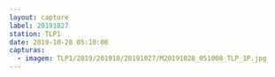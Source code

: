 ```yaml
---
layout: capture
label: 20191027
station: TLP1
date: 2019-10-28 05:10:08
capturas:
  - imagem: TLP1/2019/201910/20191027/M20191028_051008_TLP_1P.jpg
---
```

